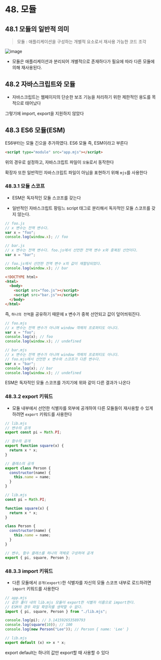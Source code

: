 # 48. 모듈

## 48.1 모듈의 일반적 의미

> 모듈 : 애플리케이션을 구성하는 개별적 요소로서 재사용 가능한 코드 조각

![image](https://github.com/user-attachments/assets/d40be049-201b-42e7-af22-659d9e64e6f2)


- 모듈은 애플리케이션과 분리되어 개별적으로 존재하다가 필요에 따라 다른 모듈에 의해 재사용된다.

## 48.2 자바스크립트와 모듈

- 자바스크립트는 웹페이지의 단순한 보조 기능을 처리하기 위한 제한적인 용도를 목적으로 태어났다

그렇기에 import, export을 지원하지 않았다

## 48.3 ES6 모듈(ESM)

ES6부터는 모듈 긴으을 추가하였다. ES6 모듈 즉, ESM이라고 부른다

```html
<script type="module" src="app.mjs"></script>
```

위의 경우로 설정하고, 자바스크립트 파일이 `모듈`로서 동작한다

확장자 또한 일반적인 자바스크립트 파일이 아님을 표현하기 위해 `mjs`를 사용한다

### 48.3.1 모듈 스코프

- ESM은 독자적인 모듈 스코프를 갖는다

- 일반적인 자바스크립트 팡링느 script 태그로 분리해서 독자적인 모듈 스코프를 갖지 않는다.

```javascript
// foo.js
// x 변수는 전역 변수다.
var x = "foo";
console.log(window.x); // foo
```

```javascript
// bar.js
// x 변수는 전역 변수다. foo.js에서 선언한 전역 변수 x와 중복된 선언이다.
var x = "bar";

// foo.js에서 선언한 전역 변수 x의 값이 재할당되었다.
console.log(window.x); // bar
```

```html
<!DOCTYPE html>
<html>
  <body>
    <script src="foo.js"></script>
    <script src="bar.js"></script>
  </body>
</html>
```

즉, `하나의 전역`을 공유하기 때문에 x 변수가 중복 선언되고 값이 덮어씌워진다.

```javascript
// foo.mjs
// x 변수는 전역 변수가 아니며 window 객체의 프로퍼티도 아니다.
var x = "foo";
console.log(x); // foo
console.log(window.x); // undefined
```

```javascript
// bar.mjs
// x 변수는 전역 변수가 아니며 window 객체의 프로퍼티도 아니다.
// foo.mjs에서 선언한 x 변수와 스코프가 다른 변수다.
var x = "bar";
console.log(x); // bar
console.log(window.x); // undefined
```

ESM은 독자적인 모듈 스코프를 가지기에 위와 같이 다른 결과가 나온다

### 48.3.2 export 키워드

- 모듈 내부에서 선언한 식별자를 외부에 공개하여 다른 모듈들이 재사용할 수 있게 하려면 `export` 키워드를 사용한다

```javascript
// lib.mjs
// 변수의 공개
export const pi = Math.PI;

// 함수의 공개
export function square(x) {
  return x * x;
}

// 클래스의 공개
export class Person {
  constructor(name) {
    this.name = name;
  }
}
```

```javascript
// lib.mjs
const pi = Math.PI;

function square(x) {
  return x * x;
}

class Person {
  constructor(name) {
    this.name = name;
  }
}

// 변수, 함수 클래스를 하나의 객체로 구성하여 공개
export { pi, square, Person };
```

### 48.3.3 import 키워드

- 다른 모듈에서 `공개(export)`한 식별자를 자신의 모듈 스코프 내부로 로드하려면 `import` 키워드를 사용한다

```javascript
// app.mjs
// 같은 폴더 내의 lib.mjs 모듈이 export한 식별자 이름으로 import한다.
// ESM의 경우 파일 확장자를 생략할 수 없다.
import { pi, square, Person } from "./lib.mjs";

console.log(pi); // 3.141592653589793
console.log(square(10)); // 100
console.log(new Person("Lee")); // Person { name: 'Lee' }
```

```javascript
// lib.mjs
export default (x) => x * x;
```

export default는 하나의 값만 export할 때 사용할 수 있다
